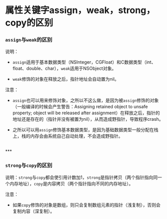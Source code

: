 # 属性关键字assign，weak，strong，copy的区别

### `assign`与`weak`的区别

说明：

* `assign`适用于基本数据类型（NSInteger，CGFloat）和C数据类型（int、float、double、char），`weak`适用于NSObject对象。

* `weak`修饰的对象在释放之后，指针地址会自动置为nil。

注意：

* `assign`也可以用来修饰对象，之所以不这么做，是因为被`assign`修饰的对象（一般编译的时候会产生警告：Assigning retained object to unsafe property; object will be released after assignment）在释放之后，指针的地址还是存在的（指针并没有被置为nil），从而造成野指针，导致程序crash。

* 之所以可以用`assign`修饰基本数据类型，是因为基础数据类型一般分配在栈上，栈的内存会由系统自己自动处理，不会造成野指针。


<br>
***
<br>


### `strong`与`copy`的区别

说明：`strong`与`copy`都会使引用计数加1，`strong`是指针拷贝（两个指针指向同一个内存地址），`copy`是内容拷贝（两个指针指向不同的内存地址）。

注意：

* 如果`copy`修饰的对象是数组，则只会复制数组元素的指针（浅复制），否则会复制内容（深复制）。